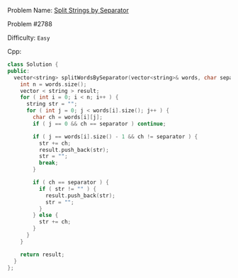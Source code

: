 Problem Name: [Split Strings by Separator](https://leetcode.com/problems/split-strings-by-separator/)

Problem #2788

Difficulty: `Easy`

Cpp:

```cpp
class Solution {
public:
  vector<string> splitWordsBySeparator(vector<string>& words, char separator) {
    int n = words.size();
    vector < string > result;
    for ( int i = 0; i < n; i++ ) {
      string str = "";
      for ( int j = 0; j < words[i].size(); j++ ) {
        char ch = words[i][j];
        if ( j == 0 && ch == separator ) continue;

        if ( j == words[i].size() - 1 && ch != separator ) {
          str += ch;
          result.push_back(str);
          str = "";
          break;
        }

        if ( ch == separator ) {
          if ( str != "" ) {
            result.push_back(str);
            str = "";
          }
        } else {
          str += ch;
        }
      }
    }

    return result;
  }
};
```
